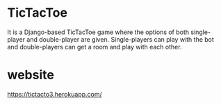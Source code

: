 # TicTacToe
It is a Django-based TicTacToe game where the options of both single-player and double-player are given. Single-players can play with the bot and double-players can get a room and play with each other.

# website
https://tictacto3.herokuapp.com/
